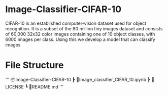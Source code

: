 # Image-Classifier-CIFAR-10
CIFAR-10 is an established computer-vision dataset used for object recognition. It is a subset of the 80 million tiny images dataset and consists of 60,000 32x32 color images containing one of 10 object classes, with 6000 images per class. Using this we develop a model that can classify images

# File Structure
'''
📦Image-Classifier-CIFAR-10
┣ 📜Image_classifier_CIFAR_10.ipynb
┣ 📜LICENSE
┗ 📜README.md
'''
